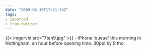 ```yaml
---
date: "2009-06-19T17:41:34Z"
tags:
- imported
- from-twitter
---
```

{{< imgorvid src="7teh9.jpg" >}} - iPhone 'queue' this morning in Nottingham, an hour before opening time. 30ppl by 9 tho.
